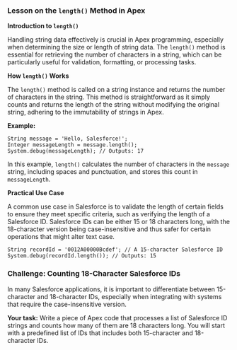 ### Lesson on the `length()` Method in Apex

**Introduction to `length()`**

Handling string data effectively is crucial in Apex programming, especially when determining the size or length of string data. The `length()` method is essential for retrieving the number of characters in a string, which can be particularly useful for validation, formatting, or processing tasks.

**How `length()` Works**

The `length()` method is called on a string instance and returns the number of characters in the string. This method is straightforward as it simply counts and returns the length of the string without modifying the original string, adhering to the immutability of strings in Apex.

**Example:**

```apex
String message = 'Hello, Salesforce!';
Integer messageLength = message.length();
System.debug(messageLength); // Outputs: 17
```

In this example, `length()` calculates the number of characters in the `message` string, including spaces and punctuation, and stores this count in `messageLength`.

**Practical Use Case**

A common use case in Salesforce is to validate the length of certain fields to ensure they meet specific criteria, such as verifying the length of a Salesforce ID. Salesforce IDs can be either 15 or 18 characters long, with the 18-character version being case-insensitive and thus safer for certain operations that might alter text case.

```apex
String recordId = '0012A00000Bcdef'; // A 15-character Salesforce ID
System.debug(recordId.length()); // Outputs: 15
```

### Challenge: Counting 18-Character Salesforce IDs

In many Salesforce applications, it is important to differentiate between 15-character and 18-character IDs, especially when integrating with systems that require the case-insensitive version.

**Your task:**
Write a piece of Apex code that processes a list of Salesforce ID strings and counts how many of them are 18 characters long. You will start with a predefined list of IDs that includes both 15-character and 18-character IDs.
